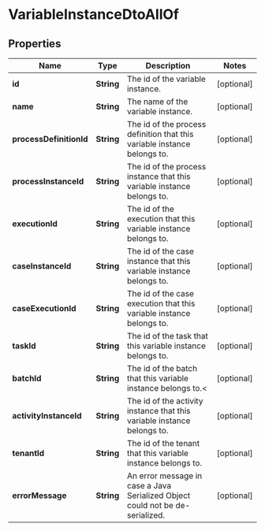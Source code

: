 

# VariableInstanceDtoAllOf

## Properties

Name | Type | Description | Notes
------------ | ------------- | ------------- | -------------
**id** | **String** | The id of the variable instance. |  [optional]
**name** | **String** | The name of the variable instance. |  [optional]
**processDefinitionId** | **String** | The id of the process definition that this variable instance belongs to. |  [optional]
**processInstanceId** | **String** | The id of the process instance that this variable instance belongs to. |  [optional]
**executionId** | **String** | The id of the execution that this variable instance belongs to. |  [optional]
**caseInstanceId** | **String** | The id of the case instance that this variable instance belongs to. |  [optional]
**caseExecutionId** | **String** | The id of the case execution that this variable instance belongs to. |  [optional]
**taskId** | **String** | The id of the task that this variable instance belongs to. |  [optional]
**batchId** | **String** | The id of the batch that this variable instance belongs to.&lt; |  [optional]
**activityInstanceId** | **String** | The id of the activity instance that this variable instance belongs to. |  [optional]
**tenantId** | **String** | The id of the tenant that this variable instance belongs to. |  [optional]
**errorMessage** | **String** | An error message in case a Java Serialized Object could not be de-serialized. |  [optional]



